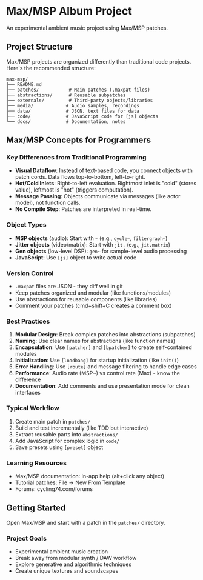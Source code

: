 # Max/MSP Album Project

An experimental ambient music project using Max/MSP patches.

## Project Structure

Max/MSP projects are organized differently than traditional code projects. Here's the recommended structure:

```
max-msp/
├── README.md
├── patches/           # Main patches (.maxpat files)
├── abstractions/      # Reusable subpatches
├── externals/         # Third-party objects/libraries
├── media/            # Audio samples, recordings
├── data/             # JSON, text files for data
├── code/             # JavaScript code for [js] objects
└── docs/             # Documentation, notes
```

## Max/MSP Concepts for Programmers

### Key Differences from Traditional Programming

- **Visual Dataflow**: Instead of text-based code, you connect objects with patch cords. Data flows top-to-bottom, left-to-right.
- **Hot/Cold Inlets**: Right-to-left evaluation. Rightmost inlet is "cold" (stores value), leftmost is "hot" (triggers computation).
- **Message Passing**: Objects communicate via messages (like actor model), not function calls.
- **No Compile Step**: Patches are interpreted in real-time.

### Object Types

- **MSP objects** (audio): Start with `~` (e.g., `cycle~`, `filtergraph~`)
- **Jitter objects** (video/matrix): Start with `jit.` (e.g., `jit.matrix`)
- **Gen objects** (low-level DSP): `gen~` for sample-level audio processing
- **JavaScript**: Use `[js]` object to write actual code

### Version Control

- `.maxpat` files are JSON - they diff well in git
- Keep patches organized and modular (like functions/modules)
- Use abstractions for reusable components (like libraries)
- Comment your patches (cmd+shift+C creates a comment box)

### Best Practices

1. **Modular Design**: Break complex patches into abstractions (subpatches)
2. **Naming**: Use clear names for abstractions (like function names)
3. **Encapsulation**: Use `[patcher]` and `[bpatcher]` to create self-contained modules
4. **Initialization**: Use `[loadbang]` for startup initialization (like `init()`)
5. **Error Handling**: Use `[route]` and message filtering to handle edge cases
6. **Performance**: Audio rate (MSP~) vs control rate (Max) - know the difference
7. **Documentation**: Add comments and use presentation mode for clean interfaces

### Typical Workflow

1. Create main patch in `patches/`
2. Build and test incrementally (like TDD but interactive)
3. Extract reusable parts into `abstractions/`
4. Add JavaScript for complex logic in `code/`
5. Save presets using `[preset]` object

### Learning Resources

- Max/MSP documentation: In-app help (alt+click any object)
- Tutorial patches: File → New From Template
- Forums: cycling74.com/forums

## Getting Started

Open Max/MSP and start with a patch in the `patches/` directory.

### Project Goals

- Experimental ambient music creation
- Break away from modular synth / DAW workflow
- Explore generative and algorithmic techniques
- Create unique textures and soundscapes
